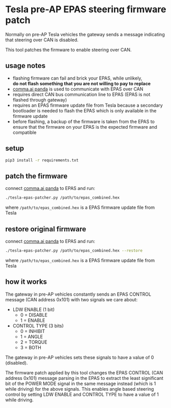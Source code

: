 # Tesla pre-AP EPAS steering firmware patch
Normally on pre-AP Tesla vehicles the gateway sends a message indicating that steering over CAN is disabled.

This tool patches the firmware to enable steering over CAN.

## usage notes
* flashing firmware can fail and brick your EPAS, while unlikely,  
  **do not flash something that you are not willing to pay to replace**
* [comma.ai panda](https://comma.ai/shop/products/panda-obd-ii-dongle)
  is used to communicate with EPAS over CAN
* requires direct CAN bus communication line to EPAS (EPAS is not flashed through gateway)
* requires an EPAS firmware update file from Tesla because a secondary bootloader
  is needed to flash the EPAS which is only available in the firmware update
* before flashing, a backup of the firmware is taken from the EPAS to ensure that
  the firmware on your EPAS is the expected firmware and compatible

## setup
```sh
pip3 install -r requirements.txt
```

## patch the firmware
connect [comma.ai panda](https://comma.ai/shop/products/panda-obd-ii-dongle) to EPAS and run:

```sh
./tesla-epas-patcher.py /path/to/epas_combined.hex
```

where `/path/to/epas_combined.hex` is a EPAS firmware update file from Tesla

## restore original firmware
connect [comma.ai panda](https://comma.ai/shop/products/panda-obd-ii-dongle) to EPAS and run:

```sh
./tesla-epas-patcher.py /path/to/epas_combined.hex --restore
```

where `/path/to/epas_combined.hex` is a EPAS firmware update file from Tesla

## how it works
The gateway in pre-AP vehicles constantly sends an EPAS CONTROL message (CAN address 0x101) with two signals we care about:

* LDW ENABLE (1 bit)
  * 0 = DISABLE
  * 1 = ENABLE
* CONTROL TYPE (3 bits)
  * 0 = INHIBIT
  * 1 = ANGLE
  * 2 = TORQUE
  * 3 = BOTH

The gateway in pre-AP vehicles sets these signals to have a value of 0 (disabled).

The firmware patch applied by this tool changes the EPAS CONTROL (CAN address 0x101) message parsing in the EPAS to extract the least significant bit of the POWER MODE signal in the same message instead (which is 1 while driving) for the above signals.  This enables angle based steering control by setting LDW ENABLE and CONTROL TYPE to have a value of 1 while driving.
